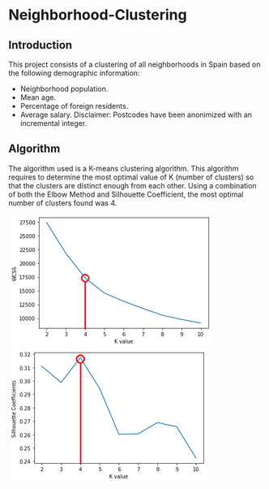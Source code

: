# Neighborhood-Clustering

## Introduction
This project consists of a clustering of all neighborhoods in Spain based on the following demographic information:
* Neighborhood population.
* Mean age.
* Percentage of foreign residents.
* Average salary.
Disclaimer: Postcodes have been anonimized with an incremental integer.

## Algorithm
The algorithm used is a K-means clustering algorithm. This algorithm requires to determine the most optimal value of K (number of clusters) so that the clusters are distinct enough from each other. Using a combination of both the Elbow Method and Silhouette Coefficient, the most optimal number of clusters found was 4.

![alt_text](https://github.com/ygbuil/Neighborhood-Clustering/blob/master/images/elbow_method.png)   ![alt_text](https://github.com/ygbuil/Neighborhood-Clustering/blob/master/images/silhouette_coefficients.png)